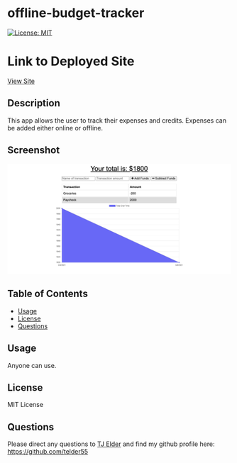 # offline-budget-tracker

[![License: MIT](https://img.shields.io/badge/License-MIT-yellow.svg)](https://opensource.org/licenses/MIT)

# Link to Deployed Site

[View Site](https://sleepy-mesa-57895.herokuapp.com/)

## Description

This app allows the user to track their expenses and credits. Expenses can be added either online or offline.

## Screenshot

![Alt text](assets/images/budget-tracker.png?raw=true "Budget Tracker Screenshot")

## Table of Contents

- [Usage](#usage)
- [License](#license)
- [Questions](#questions)

## Usage

Anyone can use.

## License

MIT License

## Questions

Please direct any questions to [TJ Elder](mailto:telder55@gmail.com?subject=[GitHub]) and find my github profile here: https://github.com/telder55
